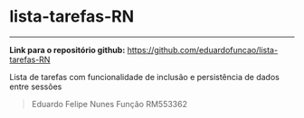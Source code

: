 # lista-tarefas-RN

---
**Link para o repositório github:** https://github.com/eduardofuncao/lista-tarefas-RN

Lista de tarefas com funcionalidade de inclusão e persistência de dados entre sessões

> Eduardo Felipe Nunes Função
> RM553362